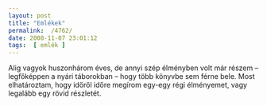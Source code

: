 ```yaml
---
layout: post
title: "Emlékek"
permalink:  /4762/ 
date: 2008-11-07 23:01:12
tags:  [ emlék ] 
---
```

Alig vagyok huszonhárom éves, de annyi szép élményben volt már részem &ndash; legfőképpen a nyári táborokban &ndash; hogy több könyvbe sem férne bele. Most elhatároztam, hogy időről időre megírom egy-egy régi élményemet, vagy legalább egy rövid részletét.

